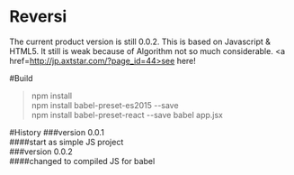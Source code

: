 # Reversi
The current product  version is still 0.0.2.
This is based on Javascript & HTML5.
It still is weak because of Algorithm not so much considerable.
<a href=http://jp.axtstar.com/?page_id=44>see here!</a>

#Build
>npm install  
>npm install babel-preset-es2015 --save  
>npm install babel-preset-react --save
>babel app.jsx

#History
###version 0.0.1  
####start as simple JS project  
###version 0.0.2  
####changed to compiled JS for babel 
 